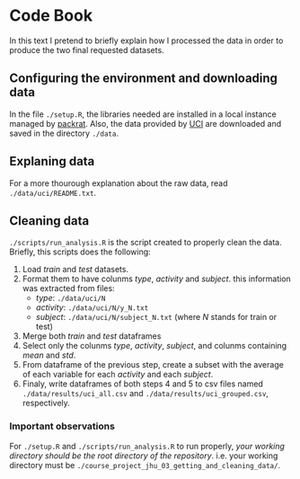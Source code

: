 # Code Book

In this text I pretend to briefly explain how I processed the data in order to produce the two final requested datasets.

## Configuring the environment and downloading data

In the file `./setup.R`, the libraries needed are installed in a local instance managed by [packrat](https://rstudio.github.io/packrat/).
Also, the data provided by [UCI](https://archive.ics.uci.edu/ml/datasets/Human+Activity+Recognition+Using+Smartphones#) are downloaded and saved in the directory `./data`.

## Explaning data

For a more thourough explanation about the raw data, read `./data/uci/README.txt`.

## Cleaning data

`./scripts/run_analysis.R` is the script created to properly clean the data.
Briefly, this scripts does the following:

1. Load _train_ and _test_ datasets.
2. Format them to have colunms _type_, _activity_ and _subject_.
    this information was extracted from files:
    - _type_: `./data/uci/N` 
    - _activity_: `./data/uci/N/y_N.txt` 
    - _subject_: `./data/uci/N/subject_N.txt`
    (where *N* stands for train or test)
3. Merge both _train_ and _test_ dataframes 
4. Select only the colunms _type_, _activity_, _subject_, and colunms containing _*mean*_ and _*std*_. 
5. From dataframe of the previous step, create a subset with the average of each variable for each _activity_ and each _subject_. 
6. Finaly, write dataframes of both steps 4 and 5 to csv files named `./data/results/uci_all.csv` and `./data/results/uci_grouped.csv`, respectively.

### Important observations

For `./setup.R` and `./scripts/run_analysis.R` to run properly, *your working directory should be the root directory of the repository*.
i.e. your working directory must be `./course_project_jhu_03_getting_and_cleaning_data/`.
